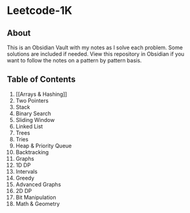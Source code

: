 # Leetcode-1K

## About
This is an Obsidian Vault with my notes as I solve each problem. Some solutions are included if needed. View this repository in Obsidian if you want to follow the notes on a pattern by pattern basis.
## Table of Contents
1. [[Arrays & Hashing]]
2. Two Pointers
3. Stack
4. Binary Search
5. Sliding Window
6. Linked List
7. Trees
8. Tries
9. Heap & Priority Queue
10. Backtracking
11. Graphs
12. 1D DP
13. Intervals
14. Greedy
15. Advanced Graphs
16. 2D DP
17. Bit Manipulation
18. Math & Geometry
